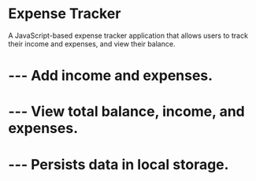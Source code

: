 # Expense Tracker

A JavaScript-based expense tracker application that allows users to track their income and expenses, and view their balance.

# --- Add income and expenses.
# --- View total balance, income, and expenses.
# --- Persists data in local storage.


